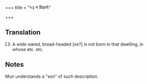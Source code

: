 +++
title = "१३ न विकर्णः"

+++
## Translation
13. A wide-eared, broad-headed \[ox?\] is not born in that dwelling, in  
whose etc. etc.

## Notes
Muir understands a "son" of such description.
